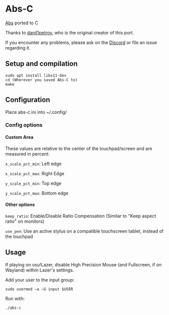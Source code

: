 # Abs-C
[Abs](https://github.com/sciboy12/Abs) ported to C

Thanks to [danil1petrov](https://github.com/danil1petrov), who is the original creator of this port.

If you encounter any problems, please ask on the [Discord](https://discord.gg/vKJfPyU) or file an issue regarding it.

## Setup and compilation
```
sudo apt install libx11-dev
cd (Wherever you saved Abs-C to)
make
```
## Configuration

Place abs-c.ini into ~/.config/

### Config options

#### Custom Area
These values are relative to the center of the touchpad/screen and are measured in percent:

`x_scale_pct_min`: Left edge

`x_scale_pct_max`: Right Edge

`y_scale_pct_min`: Top edge

`y_scale_pct_max`: Bottom edge


#### Other options
`keep_ratio`: Enable/Disable Ratio Compensation (Similar to "Keep aspect ratio" on monitors)

`use_pen`: Use an active stylus on a compatible touchscreen tablet, instead of the touchpad

## Usage

If playing on osu!Lazer, disable High Precision Mouse (and Fullscreen, if on Wayland) within Lazer's settings.

Add your user to the input group:

`sudo usermod –a –G input $USER`

Run with:
```
./abs-c
```
